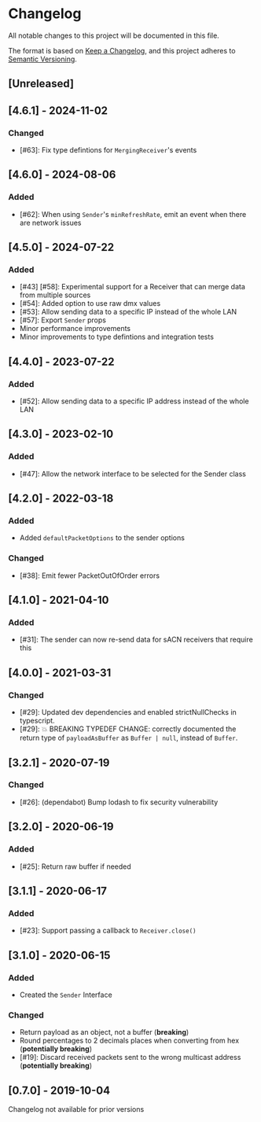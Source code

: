 # Changelog

All notable changes to this project will be documented in this file.

The format is based on [Keep a Changelog](https://keepachangelog.com/en/1.0.0/),
and this project adheres to [Semantic Versioning](https://semver.org/spec/v2.0.0.html).

## [Unreleased]

## [4.6.1] - 2024-11-02

### Changed

- [#63]: Fix type defintions for `MergingReceiver`'s events

## [4.6.0] - 2024-08-06

### Added

- [#62]: When using `Sender`'s `minRefreshRate`, emit an event when there are network issues

## [4.5.0] - 2024-07-22

### Added

- [#43] [#58]: Experimental support for a Receiver that can merge data from multiple sources
- [#54]: Added option to use raw dmx values
- [#53]: Allow sending data to a specific IP instead of the whole LAN
- [#57]: Export `Sender` props
- Minor performance improvements
- Minor improvements to type defintions and integration tests

## [4.4.0] - 2023-07-22

### Added

- [#52]: Allow sending data to a specific IP address instead of the whole LAN

## [4.3.0] - 2023-02-10

### Added

- [#47]: Allow the network interface to be selected for the Sender class

## [4.2.0] - 2022-03-18

### Added

- Added `defaultPacketOptions` to the sender options

### Changed

- [#38]: Emit fewer PacketOutOfOrder errors

## [4.1.0] - 2021-04-10

### Added

- [#31]: The sender can now re-send data for sACN receivers that require this

## [4.0.0] - 2021-03-31

### Changed

- [#29]: Updated dev dependencies and enabled strictNullChecks in typescript.
- [#29]: 💥 BREAKING TYPEDEF CHANGE: correctly documented the return type of `payloadAsBuffer` as `Buffer | null`, instead of `Buffer`.

## [3.2.1] - 2020-07-19

### Changed

- [#26]: (dependabot) Bump lodash to fix security vulnerability

## [3.2.0] - 2020-06-19

### Added

- [#25]: Return raw buffer if needed

## [3.1.1] - 2020-06-17

### Added

- [#23]: Support passing a callback to `Receiver.close()`

## [3.1.0] - 2020-06-15

### Added

- Created the `Sender` Interface

### Changed

- Return payload as an object, not a buffer (**breaking**)
- Round percentages to 2 decimals places when converting from hex (**potentially breaking**)
- [#19]: Discard received packets sent to the wrong multicast address (**potentially breaking**)

## [0.7.0] - 2019-10-04

Changelog not available for prior versions
